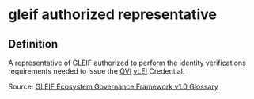 # gleif authorized representative
## Definition
A representative of GLEIF authorized to perform the identity verifications requirements needed to issue the [QVI](QVI) [vLEI](vLEI) Credential.

Source: [GLEIF Ecosystem Governance Framework v1.0 Glossary](https://www.gleif.org/media/pages/vlei/introducing-the-vlei-ecosystem-governance-framework/0349aa74c5-1678443743/2022-12-16_verifiable-lei-_vlei_-ecosystem-governance-framework-glossary_v1.0_final.pdf)


